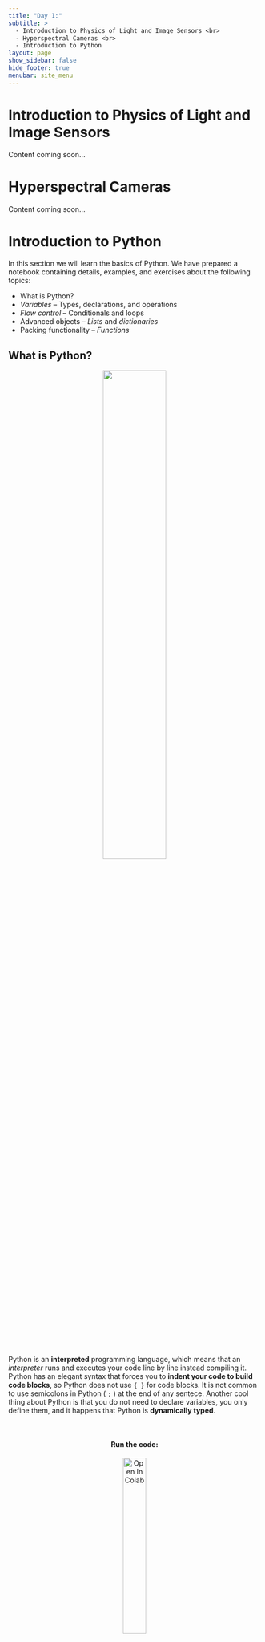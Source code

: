 ```yaml
---
title: "Day 1:"
subtitle: >
  - Introduction to Physics of Light and Image Sensors <br>
  - Hyperspectral Cameras <br>
  - Introduction to Python
layout: page
show_sidebar: false
hide_footer: true
menubar: site_menu
---
```


# Introduction to Physics of Light and Image Sensors

Content coming soon...

# Hyperspectral Cameras

Content coming soon...


# Introduction to Python

In this section we will learn the basics of Python. We have prepared a notebook containing details, examples, and exercises about the following topics:

- What is Python?
- *Variables* – Types, declarations, and operations
- *Flow control* – Conditionals and loops
- Advanced objects – *Lists* and *dictionaries*
- Packing functionality – *Functions*

## What is Python?

<center>
    <img width="50%" src="https://www.python.org/static/community_logos/python-logo-generic.svg">
</center>

Python is an **interpreted** programming language, which means that an _interpreter_ runs and executes your code line by line instead compiling it. Python has an elegant syntax that forces you to **indent your code to build code blocks**, so Python does not use `{ }` for code blocks. It is not common to use  semicolons in Python ( `;` ) at the end of any sentece. Another cool thing about Python is that you do not need to declare variables, you only define them, and it happens that Python is **dynamically typed**.

<center><br>
  <h4>Run the code:</h4>
  <a href="https://colab.research.google.com/github/RodolfoFerro/hyperspectrum/blob/master/Day%201/Intro_to_Python.ipynb" target="_parent">
    <img width="30%" src="https://colab.research.google.com/assets/colab-badge.svg" alt="Open In Colab"/>
  </a>
</center>